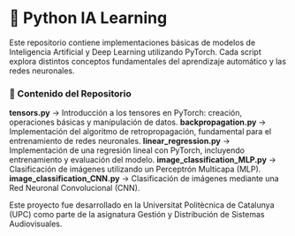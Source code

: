 # 🧠 Python IA Learning

Este repositorio contiene implementaciones básicas de modelos de Inteligencia Artificial y Deep Learning utilizando PyTorch.
Cada script explora distintos conceptos fundamentales del aprendizaje automático y las redes neuronales.

### 📂 Contenido del Repositorio

**tensors.py** → Introducción a los tensores en PyTorch: creación, operaciones básicas y manipulación de datos.
**backpropagation.py** → Implementación del algoritmo de retropropagación, fundamental para el entrenamiento de redes neuronales.
**linear_regression.py** → Implementación de una regresión lineal con PyTorch, incluyendo entrenamiento y evaluación del modelo.
**image_classification_MLP.py** → Clasificación de imágenes utilizando un Perceptrón Multicapa (MLP).
**image_classification_CNN.py** → Clasificación de imágenes mediante una Red Neuronal Convolucional (CNN).


Este proyecto fue desarrollado en la Universitat Politècnica de Catalunya (UPC) como parte de la asignatura Gestión y Distribución de Sistemas Audiovisuales.
